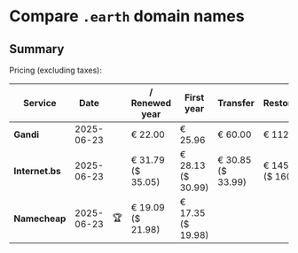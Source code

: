 # Compare `.earth` domain names

## Summary

Pricing (excluding taxes):

| Service | Date |  | / Renewed year | First year | Transfer | Restoration |
|--|--|--|--|--|--|--|
| **Gandi** | 2025-06-23 |  | € 22.00 | € 25.96 | € 60.00 | € 112.66 |
| **Internet.bs** | 2025-06-23 |  | € 31.79<br>($ 35.05) | € 28.13<br>($ 30.99) | € 30.85<br>($ 33.99) | € 145.29<br>($ 160.09) |
| **Namecheap** | 2025-06-23 | 🏆 | € 19.09<br>($ 21.98) | € 17.35<br>($ 19.98) |  |  |
